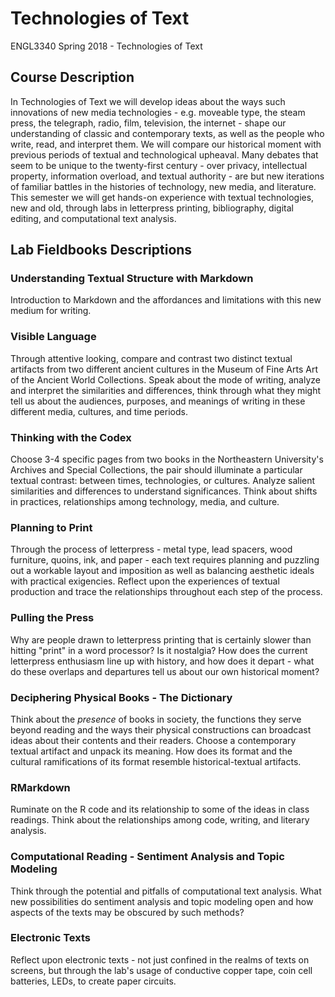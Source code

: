 # Technologies of Text
ENGL3340 Spring 2018 - Technologies of Text

## Course Description
In Technologies of Text we will develop ideas about the ways such innovations of new media technologies - e.g. moveable type, the steam press, the telegraph, radio, film, television, the internet - shape our understanding of classic and contemporary texts, as well as the people who write, read, and interpret them. We will compare our historical moment with previous periods of textual and technological upheaval. Many debates that seem to be unique to the twenty-first century - over privacy, intellectual property, information overload, and textual authority - are but new iterations of familiar battles in the histories of technology, new media, and literature. This semester we will get hands-on experience with textual technologies, new and old, through labs in letterpress printing, bibliography, digital editing, and computational text analysis.

## Lab Fieldbooks Descriptions

### Understanding Textual Structure with Markdown
Introduction to Markdown and the affordances and limitations with this new medium for writing.

### Visible Language
Through attentive looking, compare and contrast two distinct textual artifacts from two different ancient cultures in the Museum of Fine Arts Art of the Ancient World Collections. Speak about the mode of writing, analyze and interpret the similarities and differences, think through what they might tell us about the audiences, purposes, and meanings of writing in these different media, cultures, and time periods.

### Thinking with the Codex
Choose 3-4 specific pages from two books in the Northeastern University's Archives and Special Collections, the pair should illuminate a particular textual contrast: between times, technologies, or cultures. Analyze salient similarities and differences to understand significances. Think about shifts in practices, relationships among technology, media, and culture.

### Planning to Print
Through the process of letterpress - metal type, lead spacers, wood furniture, quoins, ink, and paper - each text requires planning and puzzling out a workable layout and imposition as well as balancing aesthetic ideals with practical exigencies. Reflect upon the experiences of textual production and trace the relationships throughout each step of the process.

### Pulling the Press
Why are people drawn to letterpress printing that is certainly slower than hitting "print" in a word processor?  Is it nostalgia? How does the current letterpress enthusiasm line up with history, and how does it depart - what do these overlaps and departures tell us about our own historical moment?

### Deciphering Physical Books - The Dictionary
Think about the *presence* of books in society, the functions they serve beyond reading and the ways their physical constructions can broadcast ideas about their contents and their readers. Choose a contemporary textual artifact and unpack its meaning. How does its format and the cultural ramifications of its format resemble historical-textual artifacts.

### RMarkdown
Ruminate on the R code and its relationship to some of the ideas in class readings. Think about the relationships among code, writing, and literary analysis.

### Computational Reading - Sentiment Analysis and Topic Modeling
Think through the potential and pitfalls of computational text analysis. What new possibilities do sentiment analysis and topic modeling open and how aspects of the texts may be obscured by such methods?

### Electronic Texts
Reflect upon electronic texts - not just confined in the realms of texts on screens, but through the lab's usage of conductive copper tape, coin cell batteries, LEDs, to create paper circuits.

